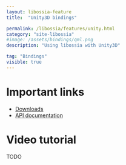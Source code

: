 ```yaml
---
layout: libossia-feature
title:  "Unity3D bindings"

permalink: /libossia/features/unity.html
category: "site-libossia"
#image: /assets/bindings/qml.png
description: "Using libossia with Unity3D"

tag: "Bindings"
visible: true
---
```


# Important links

* [Downloads](../download.html#unity-binding)
* [API documentation](https://ossia.io/ossia-docs/?csharp)

# Video tutorial

TODO
